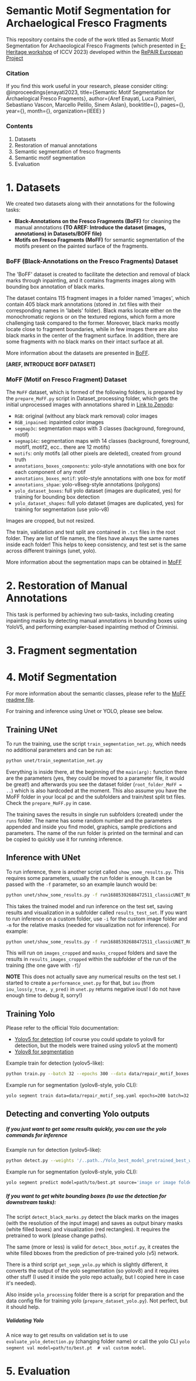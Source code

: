 # Semantic Motif Segmentation for Archaelogical Fresco Fragments 

This repository contains the code of the work titled as Semantic Motif Segmentation for Archaeological Fresco Fragments (which presented in [E-Heritage workshop](https://www.cvl.iis.u-tokyo.ac.jp/e-Heritage2023/) of ICCV 2023) developed within the  [RePAIR European Project](https://github.com/RePAIRProject)

### Citation
If you find this work useful in your research, please consider citing:
@inproceedings{enayati2023,
 title={Semantic Motif Segmentation for Archaelogical Fresco Fragments},
 author={Aref Enayati, Luca Palmieri, Sebastiano Vascon, Marcello Pelillo, Sinem Aslan},
 booktitle={},
 pages={},
 year={},
 month={},
 organization={IEEE}
}

### Contents
1. Datasets
2. Restoration of manual annotations
3. Semantic segmentation of fresco fragments
4. Semantic motif segmentation
5. Evaluation


# 1. Datasets
We created two datasets along with their annotations for the following tasks: 
- **Black-Annotations on the Fresco Fragments (BoFF)** for cleaning the manual annotations **(TO AREF: Introduce the dataset (images, annotations) in Datasets/BOFF file)**
- **Motifs on Fresco Fragments (MoFF)** for semantic segmentation of the motifs present on the painted surface of the fragments.

### BoFF (Black-Annotations on the Fresco Fragments) Dataset

The 'BoFF' dataset is created to facilitate the detection and removal of black marks through inpainting, and it contains fragments images along with bounding box annotation of black marks.

The dataset contains 115 fragment images in a folder named 'images', which contain 405 black mark annotations (stored in .txt files with their corresponding names in 'labels' folder). Black marks locate either on the monochromatic regions or on the textured regions, which form a more challenging task compared to the former. Moreover, black marks mostly locate close to fragment boundaries, while in few images there are also black marks in the center of the fragment surface. In addition, there are some fragments with no black marks on their intact surface at all.

More information about the datasets are presented in [BoFF](https://github.com/RePAIRProject/fragment-restoration/blob/e-heritage/Dataset/BoFF.md).

**[AREF, INTRODUCE BOFF DATASET]**

### MoFF (Motif on Fresco Fragment) Dataset
The `MoFF` dataset, which is formed of the following folders, is prepared by the `prepare_MoFF.py` script in Dataset_processing folder, which gets the initial unprocessed images with annotations shared in [Link to Zenodo]():
- `RGB`: original (without any black mark removal) color images
- `RGB_inpained`: inpainted color images
- `segmap3c`: segmentation maps with 3 classes (background, foreground, motif)
- `segmap14c`: segmentation maps with 14 classes (background, foreground, motif1, motif2, ecc.. there are 12 motifs)
- `motifs`: only motifs (all other pixels are deleted), created from ground truth
- `annotations_boxes_components`: yolo-style annotations with one box for each component of any motif 
- `annotations_boxes_motif`: yolo-style annotations with one box for motif 
- `annotations_shpae`: yolo-v8seg-style annotations (polygons) 
- `yolo_dataset_boxes`: full yolo dataset (images are duplicated, yes) for training for bounding box detection
- `yolo_dataset_shapes`: full yolo dataset (images are duplicated, yes) for training for segmentation (use yolo-v8)

Images are cropped, but not resized.

The train, validation and test split are contained in `.txt` files in the root folder. They are list of file names, the files have always the same names inside each folder! This helps to keep consistency, and test set is the same across different trainings (unet, yolo).

More information about the segmentation maps can be obtained in [MoFF](https://github.com/RePAIRProject/fragment-restoration/blob/e-heritage/Dataset/MoFF.md)

# 2. Restoration of Manual Annotations
This task is performed by achieving two sub-tasks, including creating inpainting masks by detecting manual annotations in bounding boxes using YoloV5, and performing exampler-based inpainting method of Criminisi.


# 3. Fragment segmentation

# 4. Motif Segmentation

For more information about the semantic classes, please refer to the [MoFF readme file](https://github.com/RePAIRProject/fragment-restoration/tree/e-heritage/Dataset/MoFF.md).

For training and inference using Unet or YOLO, please see below.

## Training UNet

To run the training, use the script `train_segmentation_net.py`, which needs no additional parameters and can be run as:
```bash
python unet/train_segmentation_net.py
```
Everything is inside there, at the beginning of the `main(arg):` function there are the parameters (yes, they could be moved to a parameter file, it would be great!) and afterwards you see the dataset folder (`root_folder_MoFF = ..`) which is also hardcoded at the moment. This also assume you have the MoFF folder in your local pc and the subfolders and train/test split txt files. Check the `prepare_MoFF.py` in case.

The training saves the results in single run subfolders (created) under the `runs` folder. The name has some random number and the parameters appended and inside you find model, graphics, sample predictions and parameters. The name of the run folder is printed on the terminal and can be copied to quickly use it for running inference.

## Inference with UNet

To run inference, there is another script called `show_some_results.py`. This requires some parameters, usually the run folder is enough. It can be passed with the `-f` parameter, so an example launch would be:
```bash
python unet/show_some_results.py -f run16885392688472511_classicUNET_RGB_images512x512_3classes_200epochs_augmented_lr0.001_HSV
```
This takes the trained model and run inference on the test set, saving results and visualization in a subfolder called `results_test_set`. If you want to run inference on a custom folder, use `-i` for the custom image folder and `-m` for the relative masks (needed for visualization not for inference).
For example:
```bash
python unet/show_some_results.py -f run16885392688472511_classicUNET_RGB_images512x512_3classes_200epochs_augmented_lr0.001_HSV -i '/.../datasets/repair/puzzle2D/motif_segmentation/mating_set/images_cropped' -m '/.../datasets/repair/puzzle2D/motif_segmentation/mating_set/masks_cropped'
```
This will run on `images_cropped` and `masks_cropped` folders and save the results in `results_images_cropped` within the subfolder of the run of the training (the one gave with `-f`)/

**NOTE** This does not actually save any numerical results on the test set. I started to create a `performance_unet.py` for that, but `iou` (from `iou_loss(y_true, y_pred)` in `unet.py` returns negative ious! I do not have enough time to debug it, sorry!)

## Training Yolo

Please refer to the official Yolo documentation:
- [Yolov5 for detection](https://docs.ultralytics.com/yolov5/) (of course you could update to yolov8 for detection, but the models were trained using yolov5 at the moment)
- [Yolov8 for segmentation](https://docs.ultralytics.com/tasks/segment/)

Example train for detection (yolov5-like):
```bash
python train.py --batch 32 --epochs 300 --data data/repair_motif_boxes.yaml --weights yolov5s.pt 
```
Example run for segmentation (yolov8-style, yolo CLI):
```bash
yolo segment train data=data/repair_motif_seg.yaml epochs=200 batch=32 imgsz=512  
```

## Detecting and converting Yolo outputs

##### If you just want to get some results quickly, you can use the yolo commands for inference
Example run for detection (yolov5-like):
```bash
python detect.py --weights '/..path../Yolo_best_model_pretrained_best_weights.pt' --source '/..path../images_folder'
```
Example run for segmentation (yolov8-style, yolo CLI):
```bash
yolo segment predict model=path/to/best.pt source='image or image folder'
```


##### If you want to get white bounding boxes (to use the detection for downstream tasks):
The script `detect_black_marks.py` detect the black marks on the images (with the resolution of the input image) and saves as output binary masks (white filled boxes) and visualization (red rectangles).
It requires the pretrained to work (please change paths).

The same (more or less) is valid for `detect_bbox_motif.py`, it creates the white filled bboxes from the prediction of pre-trained yolo (v5) network.

There is a third script `get_segm_yolo.py` which is slightly different, it converts the output of the yolo segmentation (so yolov8) and it requires other stuff (I used it inside the yolo repo actually, but I copied here in case it's needed). 

Also inside `yolo_processing` folder there is a script for preparation and the data config file for training yolo (`prepare_dataset_yolo.py`). Not perfect, but it should help.

##### Validating Yolo
A nice way to get results on validation set is to use `evaluate_yolo_detection.py` (changing folder name) or call the yolo CLI `yolo segment val model=path/to/best.pt  # val custom model`.


# 5. Evaluation
